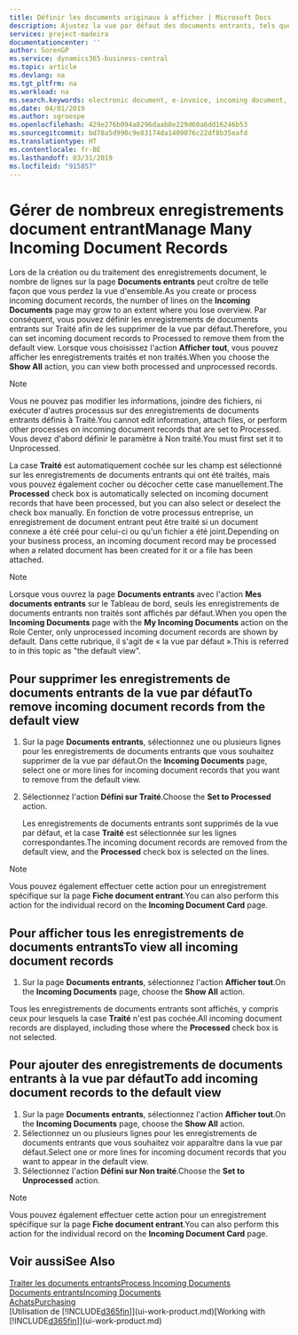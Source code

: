 ```yaml
---
title: Définir les documents originaux à afficher | Microsoft Docs
description: Ajustez la vue par défaut des documents entrants, tels que des factures électroniques, afin d'améliorer votre vue d'ensemble des enregistrements traités et non-traités.
services: project-madeira
documentationcenter: ''
author: SorenGP
ms.service: dynamics365-business-central
ms.topic: article
ms.devlang: na
ms.tgt_pltfrm: na
ms.workload: na
ms.search.keywords: electronic document, e-invoice, incoming document, OCR, ecommerce, document exchange, import invoice
ms.date: 04/01/2019
ms.author: sgroespe
ms.openlocfilehash: 429e276b094a8296daab8e229d60a6dd16246b53
ms.sourcegitcommit: bd78a5d990c9e83174da1409076c22df8b35eafd
ms.translationtype: HT
ms.contentlocale: fr-BE
ms.lasthandoff: 03/31/2019
ms.locfileid: "915857"
---
```

# <a name="manage-many-incoming-document-records"></a><span data-ttu-id="ac823-103">Gérer de nombreux enregistrements document entrant</span><span class="sxs-lookup"><span data-stu-id="ac823-103">Manage Many Incoming Document Records</span></span>
<span data-ttu-id="ac823-104">Lors de la création ou du traitement des enregistrements document, le nombre de lignes sur la page **Documents entrants** peut croître de telle façon que vous perdez la vue d'ensemble.</span><span class="sxs-lookup"><span data-stu-id="ac823-104">As you create or process incoming document records, the number of lines on the **Incoming Documents** page may grow to an extent where you lose overview.</span></span> <span data-ttu-id="ac823-105">Par conséquent, vous pouvez définir les enregistrements de documents entrants sur Traité afin de les supprimer de la vue par défaut.</span><span class="sxs-lookup"><span data-stu-id="ac823-105">Therefore, you can set incoming document records to Processed to remove them from the default view.</span></span> <span data-ttu-id="ac823-106">Lorsque vous choisissez l'action **Afficher tout**, vous pouvez afficher les enregistrements traités et non traités.</span><span class="sxs-lookup"><span data-stu-id="ac823-106">When you choose the **Show All** action, you can view both processed and unprocessed records.</span></span>

> [!NOTE]  
>   <span data-ttu-id="ac823-107">Vous ne pouvez pas modifier les informations, joindre des fichiers, ni exécuter d'autres processus sur des enregistrements de documents entrants définis à Traité.</span><span class="sxs-lookup"><span data-stu-id="ac823-107">You cannot edit information, attach files, or perform other processes on incoming document records that are set to Processed.</span></span> <span data-ttu-id="ac823-108">Vous devez d'abord définir le paramètre à Non traité.</span><span class="sxs-lookup"><span data-stu-id="ac823-108">You must first set it to Unprocessed.</span></span>

<span data-ttu-id="ac823-109">La case **Traité** est automatiquement cochée sur les champ est sélectionné sur les enregistrements de documents entrants qui ont été traités, mais vous pouvez également cocher ou décocher cette case manuellement.</span><span class="sxs-lookup"><span data-stu-id="ac823-109">The **Processed** check box is automatically selected on incoming document records that have been processed, but you can also select or deselect the check box manually.</span></span> <span data-ttu-id="ac823-110">En fonction de votre processus entreprise, un enregistrement de document entrant peut être traité si un document connexe a été créé pour celui-ci ou qu'un fichier a été joint.</span><span class="sxs-lookup"><span data-stu-id="ac823-110">Depending on your business process, an incoming document record may be processed when a related document has been created for it or a file has been attached.</span></span>

> [!NOTE]  
>   <span data-ttu-id="ac823-111">Lorsque vous ouvrez la page **Documents entrants** avec l'action **Mes documents entrants** sur le Tableau de bord, seuls les enregistrements de documents entrants non traités sont affichés par défaut.</span><span class="sxs-lookup"><span data-stu-id="ac823-111">When you open the **Incoming Documents** page with the **My Incoming Documents** action on the Role Center, only unprocessed incoming document records are shown by default.</span></span> <span data-ttu-id="ac823-112">Dans cette rubrique, il s'agit de « la vue par défaut ».</span><span class="sxs-lookup"><span data-stu-id="ac823-112">This is referred to in this topic as "the default view".</span></span>

## <a name="to-remove-incoming-document-records-from-the-default-view"></a><span data-ttu-id="ac823-113">Pour supprimer les enregistrements de documents entrants de la vue par défaut</span><span class="sxs-lookup"><span data-stu-id="ac823-113">To remove incoming document records from the default view</span></span>
1. <span data-ttu-id="ac823-114">Sur la page **Documents entrants**, sélectionnez une ou plusieurs lignes pour les enregistrements de documents entrants que vous souhaitez supprimer de la vue par défaut.</span><span class="sxs-lookup"><span data-stu-id="ac823-114">On the **Incoming Documents** page, select one or more lines for incoming document records that you want to remove from the default view.</span></span>
2. <span data-ttu-id="ac823-115">Sélectionnez l'action **Défini sur Traité**.</span><span class="sxs-lookup"><span data-stu-id="ac823-115">Choose the **Set to Processed** action.</span></span>

    <span data-ttu-id="ac823-116">Les enregistrements de documents entrants sont supprimés de la vue par défaut, et la case **Traité** est sélectionnée sur les lignes correspondantes.</span><span class="sxs-lookup"><span data-stu-id="ac823-116">The incoming document records are removed from the default view, and the **Processed** check box is selected on the lines.</span></span>

> [!NOTE]  
>   <span data-ttu-id="ac823-117">Vous pouvez également effectuer cette action pour un enregistrement spécifique sur la page **Fiche document entrant**.</span><span class="sxs-lookup"><span data-stu-id="ac823-117">You can also perform this action for the individual record on the **Incoming Document Card** page.</span></span>

## <a name="to-view-all-incoming-document-records"></a><span data-ttu-id="ac823-118">Pour afficher tous les enregistrements de documents entrants</span><span class="sxs-lookup"><span data-stu-id="ac823-118">To view all incoming document records</span></span>
1. <span data-ttu-id="ac823-119">Sur la page **Documents entrants**, sélectionnez l'action **Afficher tout**.</span><span class="sxs-lookup"><span data-stu-id="ac823-119">On the **Incoming Documents** page, choose the **Show All** action.</span></span>

<span data-ttu-id="ac823-120">Tous les enregistrements de documents entrants sont affichés, y compris ceux pour lesquels la case **Traité** n'est pas cochée.</span><span class="sxs-lookup"><span data-stu-id="ac823-120">All incoming document records are displayed, including those where the **Processed** check box is not selected.</span></span>

## <a name="to-add-incoming-document-records-to-the-default-view"></a><span data-ttu-id="ac823-121">Pour ajouter des enregistrements de documents entrants à la vue par défaut</span><span class="sxs-lookup"><span data-stu-id="ac823-121">To add incoming document records to the default view</span></span>
1. <span data-ttu-id="ac823-122">Sur la page **Documents entrants**, sélectionnez l'action **Afficher tout**.</span><span class="sxs-lookup"><span data-stu-id="ac823-122">On the **Incoming Documents** page, choose the **Show All** action.</span></span>
2. <span data-ttu-id="ac823-123">Sélectionnez un ou plusieurs lignes pour les enregistrements de documents entrants que vous souhaitez voir apparaître dans la vue par défaut.</span><span class="sxs-lookup"><span data-stu-id="ac823-123">Select one or more lines for incoming document records that you want to appear in the default view.</span></span>
3. <span data-ttu-id="ac823-124">Sélectionnez l'action **Défini sur Non traité**.</span><span class="sxs-lookup"><span data-stu-id="ac823-124">Choose the **Set to Unprocessed** action.</span></span>  

> [!NOTE]  
>   <span data-ttu-id="ac823-125">Vous pouvez également effectuer cette action pour un enregistrement spécifique sur la page **Fiche document entrant**.</span><span class="sxs-lookup"><span data-stu-id="ac823-125">You can also perform this action for the individual record on the **Incoming Document Card** page.</span></span>

## <a name="see-also"></a><span data-ttu-id="ac823-126">Voir aussi</span><span class="sxs-lookup"><span data-stu-id="ac823-126">See Also</span></span>
[<span data-ttu-id="ac823-127">Traiter les documents entrants</span><span class="sxs-lookup"><span data-stu-id="ac823-127">Process Incoming Documents</span></span>](across-process-income-documents.md)  
[<span data-ttu-id="ac823-128">Documents entrants</span><span class="sxs-lookup"><span data-stu-id="ac823-128">Incoming Documents</span></span>](across-income-documents.md)  
[<span data-ttu-id="ac823-129">Achats</span><span class="sxs-lookup"><span data-stu-id="ac823-129">Purchasing</span></span>](purchasing-manage-purchasing.md)  
<span data-ttu-id="ac823-130">[Utilisation de [!INCLUDE[d365fin](includes/d365fin_md.md)]](ui-work-product.md)</span><span class="sxs-lookup"><span data-stu-id="ac823-130">[Working with [!INCLUDE[d365fin](includes/d365fin_md.md)]](ui-work-product.md)</span></span>
